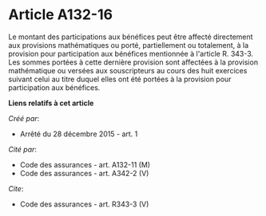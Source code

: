 # Article A132-16

Le montant des participations aux bénéfices peut être affecté directement aux provisions mathématiques ou porté,
partiellement ou totalement, à la provision pour participation aux bénéfices mentionnée à l'article R. 343-3. Les sommes
portées à cette dernière provision sont affectées à la provision mathématique ou versées aux souscripteurs au cours des huit
exercices suivant celui au titre duquel elles ont été portées à la provision pour participation aux bénéfices.

**Liens relatifs à cet article**

_Créé par_:

  - Arrêté du 28 décembre 2015 - art. 1

_Cité par_:

  - Code des assurances - art. A132-11 (M)
  - Code des assurances - art. A342-2 (V)

_Cite_:

  - Code des assurances - art. R343-3 (V)
